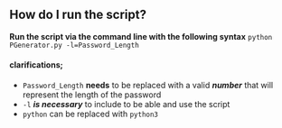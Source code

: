 
## How do I run the script?
**Run the script via the command line with the following syntax**
`python PGenerator.py -l=Password_Length`

#### clarifications;
- `Password_Length` **needs** to be replaced with a valid ***number*** that will represent the length of the password
- `-l` ***is necessary*** to include to be able and use the script
- `python` can be replaced with `python3`
